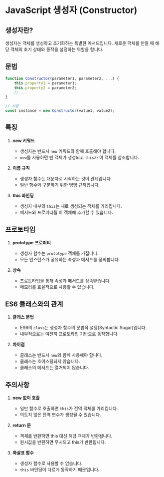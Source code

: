 # JavaScript 생성자 (Constructor)

## 생성자란?
생성자는 객체를 생성하고 초기화하는 특별한 메서드입니다. 새로운 객체를 만들 때 해당 객체의 초기 상태와 동작을 설정하는 역할을 합니다.

## 문법
```javascript
function Constructor(parameter1, parameter2, ...) {
    this.property1 = parameter1;
    this.property2 = parameter2;
    // ...
}

// 사용
const instance = new Constructor(value1, value2);
```

## 특징
1. **new 키워드**
   - 생성자는 반드시 `new` 키워드와 함께 호출해야 합니다.
   - `new`를 사용하면 빈 객체가 생성되고 `this`가 이 객체를 참조합니다.

2. **이름 규칙**
   - 생성자 함수는 대문자로 시작하는 것이 관례입니다.
   - 일반 함수와 구분하기 위한 명명 규칙입니다.

3. **this 바인딩**
   - 생성자 내부의 `this`는 새로 생성되는 객체를 가리킵니다.
   - 메서드와 프로퍼티를 이 객체에 추가할 수 있습니다.

## 프로토타입
1. **prototype 프로퍼티**
   - 생성자 함수는 `prototype` 객체를 가집니다.
   - 모든 인스턴스가 공유하는 속성과 메서드를 정의합니다.

2. **상속**
   - 프로토타입을 통해 속성과 메서드를 상속받습니다.
   - 메모리를 효율적으로 사용할 수 있습니다.

## ES6 클래스와의 관계
1. **클래스 문법**
   - ES6의 `class`는 생성자 함수의 문법적 설탕(Syntactic Sugar)입니다.
   - 내부적으로는 여전히 프로토타입 기반으로 동작합니다.

2. **차이점**
   - 클래스는 반드시 `new`와 함께 사용해야 합니다.
   - 클래스는 호이스팅되지 않습니다.
   - 클래스의 메서드는 열거되지 않습니다.

## 주의사항
1. **new 없이 호출**
   - 일반 함수로 호출하면 `this`가 전역 객체를 가리킵니다.
   - 의도치 않은 전역 변수가 생성될 수 있습니다.

2. **return 문**
   - 객체를 반환하면 this 대신 해당 객체가 반환됩니다.
   - 원시값을 반환하면 무시되고 this가 반환됩니다.

3. **화살표 함수**
   - 생성자 함수로 사용할 수 없습니다.
   - `this` 바인딩이 다르게 동작하기 때문입니다. 